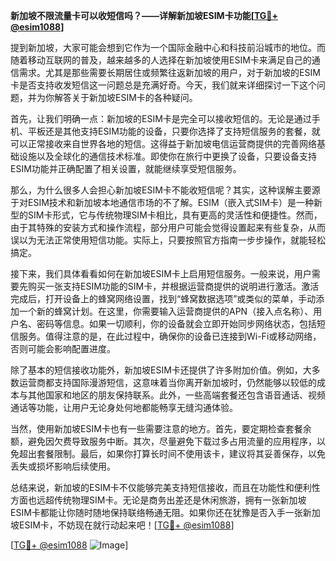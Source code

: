 **新加坡不限流量卡可以收短信吗？——详解新加坡ESIM卡功能[[TG💪+ @esim1088](https://t.me/s/esim1088)]**

提到新加坡，大家可能会想到它作为一个国际金融中心和科技前沿城市的地位。而随着移动互联网的普及，越来越多的人选择在新加坡使用ESIM卡来满足自己的通信需求。尤其是那些需要长期居住或频繁往返新加坡的用户，对于新加坡的ESIM卡是否支持收发短信这一问题总是充满好奇。今天，我们就来详细探讨一下这个问题，并为你解答关于新加坡ESIM卡的各种疑问。

首先，让我们明确一点：新加坡的ESIM卡是完全可以接收短信的。无论是通过手机、平板还是其他支持ESIM功能的设备，只要你选择了支持短信服务的套餐，就可以正常接收来自世界各地的短信。这得益于新加坡电信运营商提供的完善网络基础设施以及全球化的通信技术标准。即使你在旅行中更换了设备，只要设备支持ESIM功能并正确配置了相关设置，就能继续享受短信服务。

那么，为什么很多人会担心新加坡ESIM卡不能收短信呢？其实，这种误解主要源于对ESIM技术和新加坡本地通信市场的不了解。ESIM（嵌入式SIM卡）是一种新型的SIM卡形式，它与传统物理SIM卡相比，具有更高的灵活性和便捷性。然而，由于其特殊的安装方式和操作流程，部分用户可能会觉得设置起来有些复杂，从而误以为无法正常使用短信功能。实际上，只要按照官方指南一步步操作，就能轻松搞定。

接下来，我们具体看看如何在新加坡ESIM卡上启用短信服务。一般来说，用户需要先购买一张支持ESIM功能的SIM卡，并根据运营商提供的说明进行激活。激活完成后，打开设备上的蜂窝网络设置，找到“蜂窝数据选项”或类似的菜单，手动添加一个新的蜂窝计划。在这里，你需要输入运营商提供的APN（接入点名称）、用户名、密码等信息。如果一切顺利，你的设备就会立即开始同步网络状态，包括短信服务。值得注意的是，在此过程中，确保你的设备已连接到Wi-Fi或移动网络，否则可能会影响配置进度。

除了基本的短信接收功能外，新加坡ESIM卡还提供了许多附加价值。例如，大多数运营商都支持国际漫游短信，这意味着当你离开新加坡时，仍然能够以较低的成本与其他国家和地区的朋友保持联系。此外，一些高端套餐还包含语音通话、视频通话等功能，让用户无论身处何地都能畅享无缝沟通体验。

当然，使用新加坡ESIM卡也有一些需要注意的地方。首先，要定期检查套餐余额，避免因欠费导致服务中断。其次，尽量避免下载过多占用流量的应用程序，以免超出套餐限制。最后，如果你打算长时间不使用该卡，建议将其妥善保存，以免丢失或损坏影响后续使用。

总结来说，新加坡的ESIM卡不仅能够完美支持短信接收，而且在功能性和便利性方面也远超传统物理SIM卡。无论是商务出差还是休闲旅游，拥有一张新加坡ESIM卡都能让你随时随地保持联络畅通无阻。如果你还在犹豫是否入手一张新加坡ESIM卡，不妨现在就行动起来吧！[[TG💪+ @esim1088](https://t.me/s/esim1088)]

[[TG💪+ @esim1088](https://t.me/s/esim1088) ![Image](https://i.postimg.cc/4NQfJmqS/Snipaste-2025-05-13-00-14-12.png)]